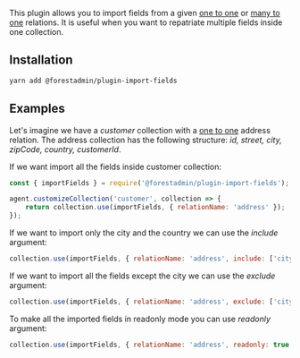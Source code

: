 This plugin allows you to import fields from a given [one to one](../../../agent-customization/relationships/single-record.md#one-to-one-relations) or [many to one](../../../agent-customization/relationships/single-record.md#many-to-one-relations) relations.
It is useful when you want to repatriate multiple fields inside one collection.

## Installation

```bash
yarn add @forestadmin/plugin-import-fields
```

## Examples

Let's imagine we have a *customer* collection with a [one to one](../../../agent-customization/relationships/single-record.md#one-to-one-relations) address relation. 
The address collection has the following structure: *id, street, city, zipCode, country, customerId*.

If we want import all the fields inside customer collection:

```javascript
const { importFields } = require('@forestadmin/plugin-import-fields');

agent.customizeCollection('customer', collection => {
    return collection.use(importFields, { relationName: 'address' });
});
```

If we want to import only the city and the country we can use the *include* argument:

```javascript
collection.use(importFields, { relationName: 'address', include: ['city', 'country'] });
```

If we want to import all the fields except the city we can use the *exclude* argument:

```javascript
collection.use(importFields, { relationName: 'address', exclude: ['city'] })
```

To make all the imported fields in readonly mode you can use *readonly* argument:

```javascript
collection.use(importFields, { relationName: 'address', readonly: true })
```
